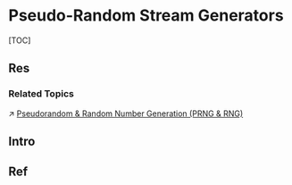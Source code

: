 # Pseudo-Random Stream Generators

[TOC]



## Res
### Related Topics
↗ [Pseudorandom & Random Number Generation (PRNG & RNG)](../../../../../../Pseudorandom%20&%20Random%20Number%20Generation%20(PRNG%20&%20RNG).md)



## Intro


## Ref

